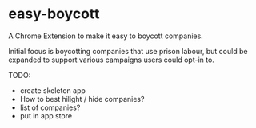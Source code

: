 # easy-boycott
A Chrome Extension to make it easy to boycott companies.

Initial focus is boycotting companies that use prison labour, but could be expanded to support various campaigns users could opt-in to.

TODO:
- create skeleton app
- How to best hilight / hide companies?
- list of companies?
- put in app store
